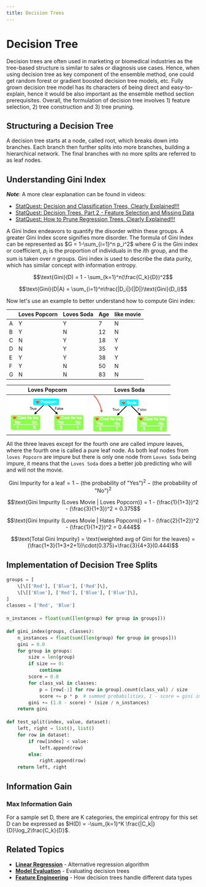 ```yaml
---
title: Decision Trees
---
```


# Decision Tree

Decision trees are often used in marketing or biomedical industries as the tree-based structure is similar to sales or diagnosis use cases. Hence, when using decision tree as key component of the ensemble method, one could get random forest or gradient boosted decision tree models, etc. Fully grown decision tree model has its characters of being direct and easy-to-explain, hence it would be also important as the ensemble method section prerequisites. Overall, the formulation of decision tree involves 1) feature selection, 2) tree construction and 3) tree pruning.

## Structuring a Decision Tree

A decision tree starts at a node, called root, which breaks down into branches. Each branch then further splits into more branches, building a hierarchical network. The final branches with no more splits are referred to as leaf nodes.

## Understanding Gini Index

_**Note**_: A more clear explanation can be found in videos:
- [StatQuest: Decision and Classification Trees, Clearly Explained!!!](https://www.youtube.com/watch?v=_L39rN6gz7Y&t=18s)
- [StatQuest: Decision Trees, Part 2 - Feature Selection and Missing Data](https://www.youtube.com/watch?v=wpNl-JwwplA)
- [StatQuest: How to Prune Regression Trees, Clearly Explained!!!](https://www.youtube.com/watch?v=D0efHEJsfHo)

A Gini Index endeavors to quantify the disorder within these groups. A greater Gini Index score signifies more disorder. The formula of Gini Index can be represented as $G = 1-\sum_{i=1}^n p_i^2$ where $G$ is the Gini index or coefficient, $p_i$ is the proportion of individuals in the $i$th group, and the sum is taken over $n$ groups. Gini index is used to describe the data purity, which has similar concept with information entropy.

$$\text{Gini}(D) = 1 - \sum_{k=1}^n(\frac{C_k}{D})^2$$

$$\text{Gini}(D|A) = \sum_{i=1}^n\frac{|D_i|}{|D|}\text{Gini}(D_i)$$

Now let's use an example to better understand how to compute Gini index:

|     | Loves Popcorn | Loves Soda | Age | like movie |
| --- | ------------- | ---------- | --- | ---------- |
| A   | Y             | Y          | 7   | N          |
| B   | Y             | N          | 12  | N          |
| C   | N             | Y          | 18  | Y          |
| D   | N             | Y          | 35  | Y          |
| E   | Y             | Y          | 38  | Y          |
| F   | Y             | N          | 50  | N          |
| G   | N             | N          | 83  | N          |

|                               Loves Popcorn                                |                                 Loves Soda                                 |
| :------------------------------------------------------------------------: | :------------------------------------------------------------------------: |
| <img src="../resources/gini_index_1.png" alt="drawing" style="width:200px;"/> | <img src="../resources/gini_index_2.png" alt="drawing" style="width:200px;"/> |

All the three leaves except for the fourth one are called impure leaves, where the fourth one is called a pure leaf node. As both leaf nodes from `loves Popcorn` are impure but there is only one node from `Loves Soda` being impure, it means that the `Loves Soda` does a better job predicting who will and will not the movie.

$$\text{Gini Impurity for a leaf} = 1 - (\text{the probability of "Yes"}) ^ 2 - (\text{the probability of "No"}) ^ 2$$

$$\text{Gini Impurity (Loves Movie | Loves Popcorn)} = 1 - (\frac{1}{1+3})^2 - (\frac{3}{1+3})^2 = 0.375$$

$$\text{Gini Impurity (Loves Movie | Hates Popcorn)} = 1 - (\frac{2}{1+2})^2 - (\frac{1}{1+2})^2 = 0.444$$

$$\text{Total Gini Impurity} = \text{weighted avg of Gini for the leaves} = (\frac{1+3}{1+3+2+1})\cdot(0.375)+\frac{3}{4+3}(0.444)$$

## Implementation of Decision Tree Splits

```python
groups = [
    \[\[['Red'], ['Blue'], ['Red']\],
    \[\[['Blue'], ['Red'], ['Blue'], ['Blue']\],
]
classes = ['Red', 'Blue']

n_instances = float(sum([len(group) for group in groups]))

def gini_index(groups, classes):
    n_instances = float(sum([len(group) for group in groups]))
    gini = 0.0
    for group in groups:
        size = len(group)
        if size == 0:
            continue
        score = 0.0
        for class_val in classes:
            p = [row[-1] for row in group].count(class_val) / size
            score += p * p  # summed probabilities, 1 - score = gini impurity
        gini += (1.0 - score) * (size / n_instances)
    return gini
    
def test_split(index, value, dataset):
    left, right = list(), list()
    for row in dataset:
        if row[index] < value:
            left.append(row)
        else:
            right.append(row)
    return left, right
```

## Information Gain

### Max Information Gain

For a sample set D, there are K categories, the empirical entropy for this set D can be expressed as $H(D) = -\sum_{k=1}^K \frac{|C_k|}{D}\log_2\frac{C_k}{D}$.

## Related Topics

- **[Linear Regression](linear_regression.md)** - Alternative regression algorithm
- **[Model Evaluation](../model_evaluation/metrics_and_validation.md)** - Evaluating decision trees
- **[Feature Engineering](../feature_engineering/data_types_and_normalization.md)** - How decision trees handle different data types
